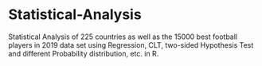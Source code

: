 # Statistical-Analysis
Statistical Analysis of 225 countries as well as the 15000 best football players in 2019 data set using Regression, CLT, two-sided Hypothesis Test and different Probability distribution, etc. in R.
